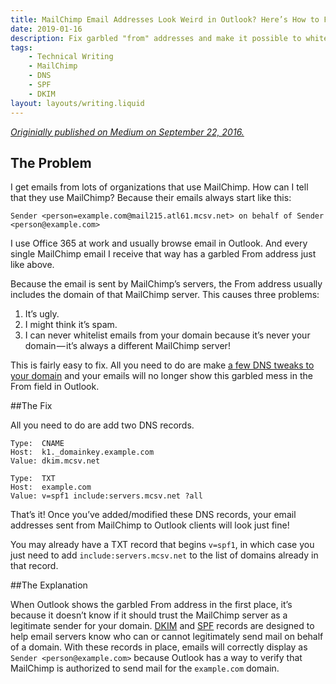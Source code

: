 ```yaml
---
title: MailChimp Email Addresses Look Weird in Outlook? Here’s How to Fix It.
date: 2019-01-16
description: Fix garbled "from" addresses and make it possible to whitelist your mailings through MailChimp.
tags: 
    - Technical Writing
    - MailChimp
    - DNS
    - SPF
    - DKIM
layout: layouts/writing.liquid
---
```


*[Originially published on Medium on September 22, 2016.](https://medium.com/@tvanantwerp/mailchimp-email-addresses-look-weird-in-outlook-heres-how-to-fix-it-bcafd99f8497)*

## The Problem

I get emails from lots of organizations that use MailChimp. How can I tell that they use MailChimp? Because their emails always start like this:

```
Sender <person=example.com@mail215.atl61.mcsv.net> on behalf of Sender <person@example.com>
```

I use Office 365 at work and usually browse email in Outlook. And every single MailChimp email I receive that way has a garbled From address just like above.

Because the email is sent by MailChimp’s servers, the From address usually includes the domain of that MailChimp server. This causes three problems:

1. It’s ugly.
2. I might think it’s spam.
3. I can never whitelist emails from your domain because it’s never your domain — it’s always a different MailChimp server!

This is fairly easy to fix. All you need to do are make [a few DNS tweaks to your domain](http://kb.mailchimp.com/accounts/email-authentication/set-up-custom-domain-authentication-dkim-and-spf) and your emails will no longer show this garbled mess in the From field in Outlook.

##The Fix

All you need to do are add two DNS records.

```
Type:  CNAME
Host:  k1._domainkey.example.com
Value: dkim.mcsv.net

Type:  TXT
Host:  example.com
Value: v=spf1 include:servers.mcsv.net ?all
```

That’s it! Once you’ve added/modified these DNS records, your email addresses sent from MailChimp to Outlook clients will look just fine!

You may already have a TXT record that begins `v=spf1`, in which case you just need to add `include:servers.mcsv.net` to the list of domains already in that record.

##The Explanation

When Outlook shows the garbled From address in the first place, it’s because it doesn’t know if it should trust the MailChimp server as a legitimate sender for your domain. [DKIM](https://support.google.com/a/answer/174124?hl=en) and [SPF](https://support.google.com/a/answer/33786?hl=en) records are designed to help email servers know who can or cannot legitimately send mail on behalf of a domain. With these records in place, emails will correctly display as `Sender <person@example.com>` because Outlook has a way to verify that MailChimp is authorized to send mail for the `example.com` domain.